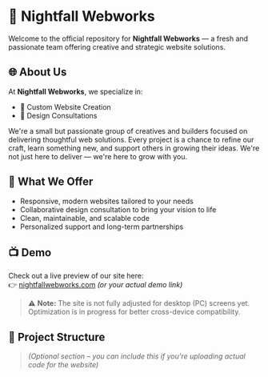 # 🌙 Nightfall Webworks

Welcome to the official repository for **Nightfall Webworks** — a fresh and passionate team offering creative and strategic website solutions.

## 🌐 About Us

At **Nightfall Webworks**, we specialize in:

- 🌟 Custom Website Creation  
- 🎨 Design Consultations  

We're a small but passionate group of creatives and builders focused on delivering thoughtful web solutions. Every project is a chance to refine our craft, learn something new, and support others in growing their ideas. We're not just here to deliver — we're here to grow with you.

## 🚀 What We Offer

- Responsive, modern websites tailored to your needs  
- Collaborative design consultation to bring your vision to life  
- Clean, maintainable, and scalable code  
- Personalized support and long-term partnerships  

## 📺 Demo

Check out a live preview of our site here:  
👉 [nightfallwebworks.com](https://nightfallwebworks.com) *(or your actual demo link)*

> ⚠️ **Note:** The site is not fully adjusted for desktop (PC) screens yet. Optimization is in progress for better cross-device compatibility.

## 📁 Project Structure

> _(Optional section – you can include this if you're uploading actual code for the website)_

